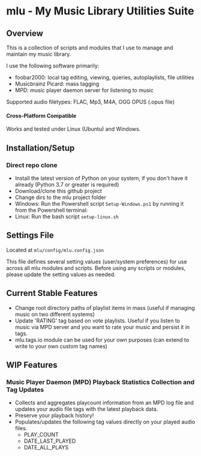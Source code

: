 # mlu - My Music Library Utilities Suite

## Overview
This is a collection of scripts and modules that I use to manage and maintain my music library. 

I use the following software primarily:
- foobar2000: local tag editing, viewing, queries, autoplaylists, file utilities
- Musicbrainz Picard: mass tagging
- MPD: music player daemon server for listening to music

Supported audio filetypes: FLAC, Mp3, M4A, OGG OPUS (.opus file)

#### Cross-Platform Compatible
Works and tested under Linux (Ubuntu) and Windows.

## Installation/Setup
### Direct repo clone
- Install the latest version of Python on your system, if you don't have it already (Python 3.7 or greater is required)
- Download/clone this github project
- Change dirs to the mlu project folder
- Windows: Run the Powershell script `Setup-Windows.ps1` by running it from the Powershell terminal:
- Linux: Run the bash script `setup-linux.sh`

## Settings File
Located at `mlu/config/mlu.config.json`

This file defines several setting values (user/system preferences) for use across all mlu modules and scripts.
Before using any scripts or modules, please update the setting values as needed.

## Current Stable Features
- Change root directory paths of playlist items in mass (useful if managing music on two different systems)
- Update 'RATING' tag based on vote playlists. Useful if you listen to music via MPD server and you want to rate your music and persist it in tags.
- mlu.tags.io module can be used for your own purposes (can extend to write to your own custom tag names) 

## WIP Features
### Music Player Daemon (MPD) Playback Statistics Collection and Tag Updates
- Collects and aggregates playcount information from an MPD log file and updates your audio file tags with the latest playback data.
- Preserve your playback history!
- Populates/updates the following tag values directly on your played audio files. 
    - PLAY_COUNT
    - DATE_LAST_PLAYED
    - DATE_ALL_PLAYS
 



